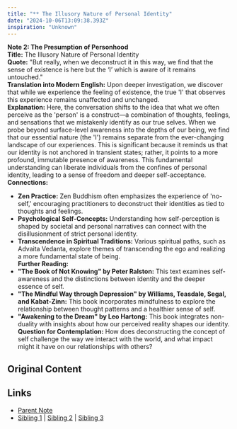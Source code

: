 ```yaml
---
title: "** The Illusory Nature of Personal Identity"
date: "2024-10-06T13:09:38.393Z"
inspiration: "Unknown"
---
```


  
**Note 2: The Presumption of Personhood**  
**Title:** The Illusory Nature of Personal Identity  
**Quote:** "But really, when we deconstruct it in this way, we find that the sense of existence is here but the ‘I’ which is aware of it remains untouched."  
**Translation into Modern English:** Upon deeper investigation, we discover that while we experience the feeling of existence, the true 'I' that observes this experience remains unaffected and unchanged.  
**Explanation:** Here, the conversation shifts to the idea that what we often perceive as the 'person' is a construct—a combination of thoughts, feelings, and sensations that we mistakenly identify as our true selves. When we probe beyond surface-level awareness into the depths of our being, we find that our essential nature (the 'I') remains separate from the ever-changing landscape of our experiences. This is significant because it reminds us that our identity is not anchored in transient states; rather, it points to a more profound, immutable presence of awareness. This fundamental understanding can liberate individuals from the confines of personal identity, leading to a sense of freedom and deeper self-acceptance.  
**Connections:**  
- **Zen Practice:** Zen Buddhism often emphasizes the experience of 'no-self,' encouraging practitioners to deconstruct their identities as tied to thoughts and feelings.  
- **Psychological Self-Concepts:** Understanding how self-perception is shaped by societal and personal narratives can connect with the disillusionment of strict personal identity.  
- **Transcendence in Spiritual Traditions:** Various spiritual paths, such as Advaita Vedanta, explore themes of transcending the ego and realizing a more fundamental state of being.  
**Further Reading:**  
- **"The Book of Not Knowing" by Peter Ralston:** This text examines self-awareness and the distinctions between identity and the deeper essence of self.  
- **"The Mindful Way through Depression" by Williams, Teasdale, Segal, and Kabat-Zinn:** This book incorporates mindfulness to explore the relationship between thought patterns and a healthier sense of self.  
- **"Awakening to the Dream" by Leo Hartong:** This book integrates non-duality with insights about how our perceived reality shapes our identity.  
**Question for Contemplation:** How does deconstructing the concept of self challenge the way we interact with the world, and what impact might it have on our relationships with others?  



## Original Content



## Links

- [Parent Note](/parent-note.md)
- [Sibling 1](/zettel1.md) | [Sibling 2](/zettel2.md) | [Sibling 3](/zettel3.md)

